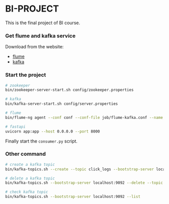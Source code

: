 # BI-PROJECT

This is the final project of BI course.



### Get flume and kafka service

Download from the website:

- [flume](https://flume.apache.org/)
- [kafka](https://kafka.apache.org/)



### Start the project

```bash
# zookeeper
bin/zookeeper-server-start.sh config/zookeeper.properties

# kafka
bin/kafka-server-start.sh config/server.properties

# flume
bin/flume-ng agent --conf conf --conf-file job/flume-kafka.conf --name agent -Dflume.root.logger=INFO,console

# fastapi
uvicorn app:app --host 0.0.0.0 --port 8000
```

Finally start the `consumer.py` script.




### Other command

```bash
# create a kafka topic
bin/kafka-topics.sh --create --topic click_logs --bootstrap-server localhost:9092 --partitions 1 --replication-factor 1

# delete a kafka topic
bin/kafka-topics.sh --bootstrap-server localhost:9092 --delete --topic click_logs

# check kafka topic
bin/kafka-topics.sh --bootstrap-server localhost:9092 --list
```